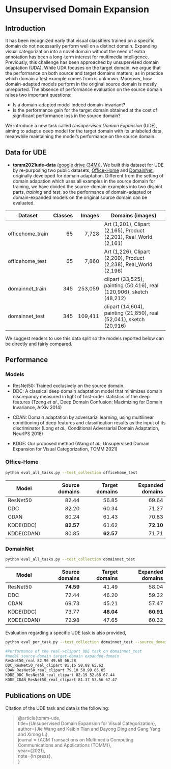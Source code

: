 
# Unsupervised Domain Expansion 

## Introduction

It has been recognized early that visual classifiers trained on a specific domain do not necessarily perform well on a distinct domain. Expanding visual categorization into a novel domain without the need of extra annotation has been a long-term interest for multimedia intelligence. Previously, this challenge has been approached by unsupervised domain adaptation (UDA). While UDA focuses on the target domain, we argue that the performance on both source and target domains matters, as in practice which domain a test example comes from is unknown. Moreover, how domain-adapted models perform in the original
source domain is mostly unreported. The absence of performance evaluation on the source domain raises two important questions: 
+ Is a domain-adapted model indeed domain-invariant? 
+ Is the performance gain for the target domain obtained at the cost of significant performance loss in the source domain? 

We introduce a new task called *Unsupervised Domain Expansion* (UDE), aiming to adapt a deep model for the target domain with its unlabeled data, meanwhile maintaining the model’s performance on the source domain. 


## Data for UDE

+ **tomm2021ude-data** ([google drive (34M)](https://drive.google.com/file/d/1dOHy5aoSl7oUd04EAuHm0uLb-xvnneNT/view?usp=sharing)). We built this dataset for UDE by re-purposing two public datasets, [Office-Home](https://www.hemanthdv.org/officeHomeDataset.html) and [DomainNet](http://ai.bu.edu/M3SDA/), originally developed for domain adaptation. Different from the setting of domain adapation which uses all examples in the source domain for training, we have divided the source-domain examples into two disjoint parts, *training* and *test*, so the performance of domain-adapted or domain-expanded models on the original source domain can be evaluated.

| Dataset          | Classes | Images  | Domains (images)                                                     |
|------------------|---------:|---------:|----------------------------------------------------------------------|
| officehome_train |      65 |   7,728 | Art (1,201), Clipart (2,165), Product (2,201), Real_World (2,161)    |
| officehome_test  |      65 |   7,860 | Art (1,226), Clipart (2,200), Product (2,238), Real_World (2,196)    |
| domainnet_train  |     345 | 253,059 | clipart (33,525), painting (50,416), real (120,906), sketch (48,212) |
| domainnet_test   |     345 | 109,411 | clipart (14,604), painting (21,850), real (52,041), sketch (20,916)  |

We suggest readers to use this data split so the models reported below can be directly and fairly compared.

## Performance



### Models

+ ResNet50: Trained exclusively on the source domain. 
+ DDC: A classical deep domain adaptation model that minimizes domain discrepancy measured in light of first-order statistics of the deep features (Tzeng *et al*., Deep Domain Confusion: Maximizing for Domain Invariance, ArXiv 2014)
* CDAN: Domain adaptation by adversarial learning, using multilinear conditioning of deep features and classification results as the input of its discriminator (Long *et al*., Conditional Adversarial Domain Adaptation, NeurIPS 2018)
+ KDDE: Our proposed method (Wang *et al*., Unsupervised Domain Expansion for Visual Categorization, TOMM 2021)

### Office-Home

```bash
python eval_all_tasks.py --test_collection officehome_test
```

| Model      | Source domains | Target domains | Expanded domains |
|------------|---------------:|---------------:|-----------------:|
| ResNet50   |         82.44 |         56.85 |           69.64 |
| DDC        |         82.20 |         60.34 |           71.27 |
| CDAN       |         80.24 |         61.43 |           70.83 |
| KDDE(DDC)  |         **82.57** |         61.62 |           **72.10** |
| KDDE(CDAN) |         80.85 |         **62.57** |           71.71 |


### DomainNet

```bash
python eval_all_tasks.py --test_collection domainnet_test
```


| Model      | Source domains | Target domains | Expanded domains |
|------------|---------------:|---------------:|-----------------:|
| ResNet50   |         **74.59** |         41.49 |           58.04 |
| DDC        |         72.44 |         46.20 |           59.32 |
| CDAN       |         69.73 |         45.21 |           57.47 |
| KDDE(DDC)  |         73.77 |         **48.04** |           **60.91** |
| KDDE(CDAN) |         72.98 |         47.65 |           60.32 |


Evaluation regarding a specific UDE task is also provided, 
```bash
python eval_per_task.py --test_collection domainnet_test --source_domain real --target_domain clipart

#Performance of the real->clipart UDE task on domainnet_test
#model source-domain target-domain expanded-domain
ResNet50_real 82.96 49.60 66.28
DDC_ResNet50_real_clipart 81.16 50.08 65.62
CDAN_ResNet50_real_clipart 79.10 50.99 65.05
KDDE_DDC_ResNet50_real_clipart 82.19 52.68 67.44
KDDE_CDAN_ResNet50_real_clipart 81.37 53.56 67.47
```



## Publications on UDE


Citation of the UDE task and data is the following:

>@article{tomm-ude,      
>title={Unsupervised Domain Expansion for Visual Categorization},    
>author={Jie Wang and Kaibin Tian and Dayong Ding and Gang Yang and Xirong Li},     
>journal = {ACM Transactions on Multimedia Computing Communications and Applications (TOMM)},   
>year={2021},  
>note={in press},  
>}

